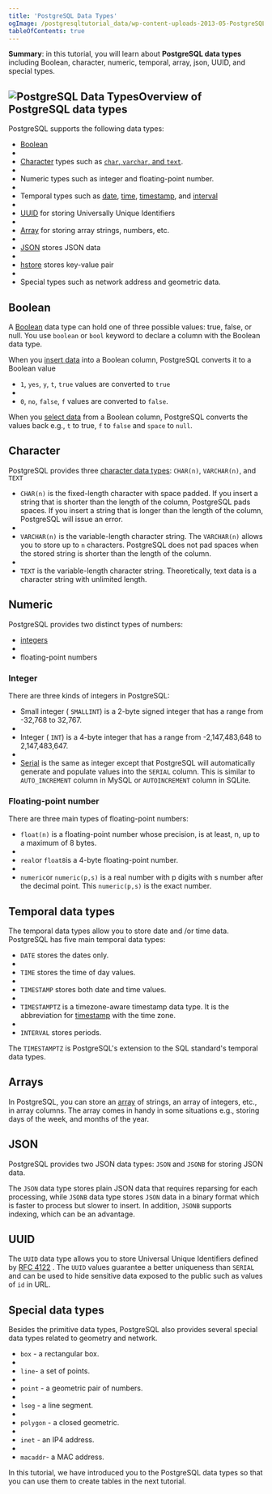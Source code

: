 ```yaml
---
title: 'PostgreSQL Data Types'
ogImage: /postgresqltutorial_data/wp-content-uploads-2013-05-PostgreSQL-Data-Types-300x254.png
tableOfContents: true
---
```



**Summary**: in this tutorial, you will learn about **PostgreSQL data types** including Boolean, character, numeric, temporal, array, json, UUID, and special types.

## ![PostgreSQL Data Types](/postgresqltutorial_data/wp-content-uploads-2013-05-PostgreSQL-Data-Types-300x254.png "PostgreSQL Data Types")Overview of PostgreSQL data types

PostgreSQL supports the following data types:

- [Boolean](/postgresql/postgresql-boolean)
-
- [Character](/postgresql/postgresql-char-varchar-text) types such as [`char`, `varchar`, and `text`](/postgresql/postgresql-tutorial/postgresql-char-varchar-text).
-
- Numeric types such as integer and floating-point number.
-
- Temporal types such as [date](/postgresql/postgresql-date), [time](/postgresql/postgresql-tutorial/postgresql-time), [timestamp](/postgresql/postgresql-tutorial/postgresql-timestamp), and [interval](/postgresql/postgresql-tutorial/postgresql-interval)
-
- [UUID](/postgresql/postgresql-uuid) for storing Universally Unique Identifiers
-
- [Array](/postgresql/postgresql-array) for storing array strings, numbers, etc.
-
- [JSON](/postgresql/postgresql-json) stores JSON data
-
- [hstore](/postgresql/postgresql-hstore) stores key-value pair
-
- Special types such as network address and geometric data.

## Boolean

A [Boolean](/postgresql/postgresql-boolean) data type can hold one of three possible values: true, false, or null. You use `boolean` or `bool` keyword to declare a column with the Boolean data type.

When you [insert data](/postgresql/postgresql-insert) into a Boolean column, PostgreSQL converts it to a Boolean value

- `1`, `yes`, `y`, `t`, `true` values are converted to `true`
-
- `0`, `no`, `false`, `f` values are converted to `false`.

When you [select data](/postgresql/postgresql-select) from a Boolean column, PostgreSQL converts the values back e.g., `t` to true, `f` to `false` and `space` to `null`.

## Character

PostgreSQL provides three [character data types](/postgresql/postgresql-char-varchar-text): `CHAR(n)`, `VARCHAR(n)`, and `TEXT`

- `CHAR(n)` is the fixed-length character with space padded. If you insert a string that is shorter than the length of the column, PostgreSQL pads spaces. If you insert a string that is longer than the length of the column, PostgreSQL will issue an error.
-
- `VARCHAR(n)` is the variable-length character string. The `VARCHAR(n)` allows you to store up to `n` characters. PostgreSQL does not pad spaces when the stored string is shorter than the length of the column.
-
- `TEXT` is the variable-length character string. Theoretically, text data is a character string with unlimited length.

## Numeric

PostgreSQL provides two distinct types of numbers:

- [integers](/postgresql/postgresql-integer)
-
- floating-point numbers

### Integer

There are three kinds of integers in PostgreSQL:

- Small integer ( `SMALLINT`) is a 2-byte signed integer that has a range from -32,768 to 32,767.
-
- Integer ( `INT`) is a 4-byte integer that has a range from -2,147,483,648 to 2,147,483,647.
-
- [Serial](/postgresql/postgresql-serial) is the same as integer except that PostgreSQL will automatically generate and populate values into the `SERIAL` column. This is similar to `AUTO_INCREMENT` column in MySQL or `AUTOINCREMENT` column in SQLite.

### Floating-point number

There are three main types of floating-point numbers:

- `float(n)` is a floating-point number whose precision, is at least, n, up to a maximum of 8 bytes.
-
- `real`or `float8`is a 4-byte floating-point number.
-
- `numeric`or `numeric(p,s)` is a real number with p digits with s number after the decimal point. This `numeric(p,s)` is the exact number.

## Temporal data types

The temporal data types allow you to store date and /or time data. PostgreSQL has five main temporal data types:

- `DATE` stores the dates only.
-
- `TIME` stores the time of day values.
-
- `TIMESTAMP` stores both date and time values.
-
- `TIMESTAMPTZ` is a timezone-aware timestamp data type. It is the abbreviation for [timestamp](/postgresql/postgresql-timestamp) with the time zone.
-
- `INTERVAL` stores periods.

The `TIMESTAMPTZ` is PostgreSQL's extension to the SQL standard's temporal data types.

## Arrays

In PostgreSQL, you can store an [array](/postgresql/postgresql-array) of strings, an array of integers, etc., in array columns. The array comes in handy in some situations e.g., storing days of the week, and months of the year.

## JSON

PostgreSQL provides two JSON data types: `JSON` and `JSONB` for storing JSON data.

The `JSON` data type stores plain JSON data that requires reparsing for each processing, while `JSONB` data type stores `JSON` data in a binary format which is faster to process but slower to insert. In addition, `JSONB` supports indexing, which can be an advantage.

## UUID

The `UUID` data type allows you to store Universal Unique Identifiers defined by [RFC 4122](https://tools.ietf.org/html/rfc4122) . The `UUID` values guarantee a better uniqueness than `SERIAL` and can be used to hide sensitive data exposed to the public such as values of `id` in URL.

## Special data types

Besides the primitive data types, PostgreSQL also provides several special data types related to geometry and network.

- `box` - a rectangular box.
-
- `line`- a set of points.
-
- `point` - a geometric pair of numbers.
-
- `lseg` - a line segment.
-
- `polygon` - a closed geometric.
-
- `inet` - an IP4 address.
-
- `macaddr`- a MAC address.

In this tutorial, we have introduced you to the PostgreSQL data types so that you can use them to create tables in the next tutorial.
